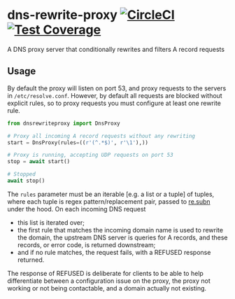 # dns-rewrite-proxy [![CircleCI](https://circleci.com/gh/uktrade/dns-rewrite-proxy.svg?style=svg)](https://circleci.com/gh/uktrade/dns-rewrite-proxy) [![Test Coverage](https://api.codeclimate.com/v1/badges/33dcaf0af24e5a1a5bdf/test_coverage)](https://codeclimate.com/github/uktrade/dns-rewrite-proxy/test_coverage)

A DNS proxy server that conditionally rewrites and filters A record requests


## Usage

By default the proxy will listen on port 53, and proxy requests to the servers in `/etc/resolve.conf`. However, by default all requests are blocked without explicit rules, so to proxy requests you must configure at least one rewrite rule.

```python
from dnsrewriteproxy import DnsProxy

# Proxy all incoming A record requests without any rewriting
start = DnsProxy(rules=((r'(^.*$)', r'\1'),))

# Proxy is running, accepting UDP requests on port 53
stop = await start()

# Stopped
await stop()
```

The `rules` parameter must be an iterable [e.g. a list or a tuple] of tuples, where each tuple is regex pattern/replacement pair, passed to [re.subn](https://docs.python.org/3/library/re.html#re.subn) under the hood. On each incoming DNS request

- this list is iterated over;
- the first rule that matches the incoming domain name is used to rewrite the domain, the upstream DNS server is queries for A records, and these records, or error code, is returned downstream;
- and if no rule matches, the request fails, with a REFUSED response returned.

The response of REFUSED is deliberate for clients to be able to help differentiate between a configuration issue on the proxy, the proxy not working or not being contactable, and a domain actually not existing.
